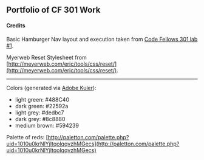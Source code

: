 ## Portfolio of CF 301 Work

#### Credits ####

Basic Hamburger Nav layout and execution taken from [Code Fellows 301 lab #1](https://github.com/codefellows-seattle-301d9/01-mobile-first/tree/master/starter-code).

Myerweb Reset Stylesheet from [http://meyerweb.com/eric/tools/css/reset/](http://meyerweb.com/eric/tools/css/reset/).

<!-- Image credits: -->
---

Colors (generated via [Adobe Kuler](https://color.adobe.com/create/color-wheel/)):
* light green: #488C40
* dark green: #22592a
* light grey: #dedbc7
* dark grey: #8c8880
* medium brown: #594239

Palette of reds:
[http://paletton.com/palette.php?uid=1010u0krNlYjltqolqqvzhMGecs](http://paletton.com/palette.php?uid=1010u0krNlYjltqolqqvzhMGecs)
